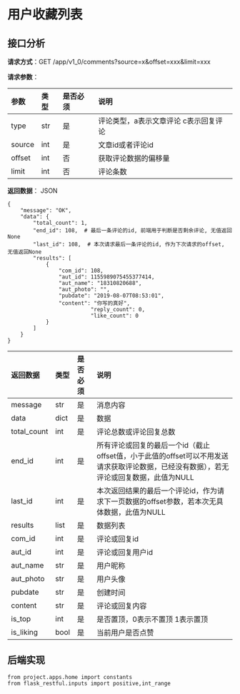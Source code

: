 # 用户收藏列表

## 接口分析

**请求方式**：GET /app/v1\_0/comments?source=x&offset=xxx&limit=xxx

**请求参数**：

| 参数 | 类型 | 是否必须 | 说明 |
| :--- | :--- | :--- | :--- |
| type | str | 是 | 评论类型，a表示文章评论 c表示回复评论 |
| source | int | 是 | 文章id或者评论id |
| offset | int | 否 | 获取评论数据的偏移量 |
| limit | int | 否 | 评论条数 |

**返回数据**： JSON

```
{
    "message": "OK",
    "data": {
        "total_count": 1,
        "end_id": 108,  # 最后一条评论的id, 前端用于判断是否剩余评论, 无值返回None
        "last_id": 108,  # 本次请求最后一条评论的id, 作为下次请求的offset, 无值返回None
        "results": [
            {
                "com_id": 108,
                "aut_id": 1155989075455377414,
                "aut_name": "18310820688",
                "aut_photo": "",
                "pubdate": "2019-08-07T08:53:01",
                "content": "你写的真好",
                          "reply_count": 0,
                          "like_count": 0
            }
        ]
    }
}
```

| 返回数据 | 类型 | 是否必须 | 说明 |
| :--- | :--- | :--- | :--- |
| message | str | 是 | 消息内容 |
| data | dict | 是 | 数据 |
| total\_count | int | 是 | 评论总数或评论回复总数 |
| end\_id | int | 是 | 所有评论或回复的最后一个id（截止offset值，小于此值的offset可以不用发送请求获取评论数据，已经没有数据），若无评论或回复数据，此值为NULL |
| last\_id | int | 是 | 本次返回结果的最后一个评论id，作为请求下一页数据的offset参数，若本次无具体数据，此值为NULL |
| results | list | 是 | 数据列表 |
| com\_id | int | 是 | 评论或回复id |
| aut\_id | int | 是 | 评论或回复用户id |
| aut\_name | str | 是 | 用户昵称 |
| aut\_photo | str | 是 | 用户头像 |
| pubdate | str | 是 | 创建时间 |
| content | str | 是 | 评论或回复内容 |
| is\_top | int | 是 | 是否置顶，0表示不置顶 1表示置顶 |
| is\_liking | bool | 是 | 当前用户是否点赞 |

## 后端实现

```
from project.apps.home import constants
from flask_restful.inputs import positive,int_range
```



